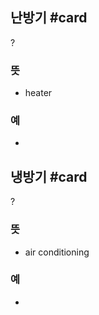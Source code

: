 ## 난방기 #card
?
### 뜻
- heater
### 예
-
<!--SR:!2025-04-24,110,250-->

## 냉방기 #card
?
### 뜻
- air conditioning
### 예
-
<!--SR:!2025-11-25,240,270-->
